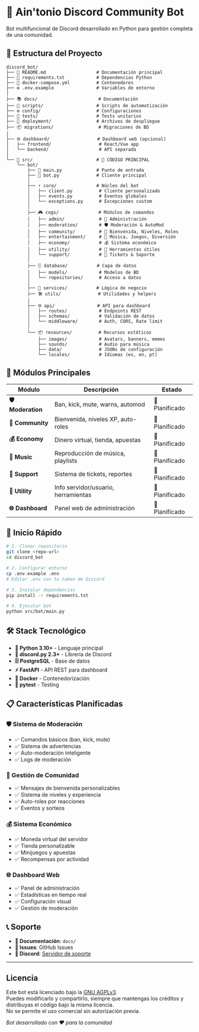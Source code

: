 # 🤖 Ain'tonio Discord Community Bot

Bot multifuncional de Discord desarrollado en Python para gestión completa de una comunidad.

## 📁 Estructura del Proyecto

```
discord_bot/
├── 📄 README.md                   # Documentación principal
├── 📄 requirements.txt            # Dependencias Python
├── 🐳 docker-compose.yml          # Contenedores
├── ⚙️ .env.example                # Variables de entorno
│
├── 📚 docs/                       # Documentación
├── 🔧 scripts/                    # Scripts de automatización
├── ⚙️ config/                     # Configuraciones
├── 🧪 tests/                      # Tests unitarios
├── 🚀 deployment/                 # Archivos de despliegue
├── 📦 migrations/                 # Migraciones de BD
│
├── 🌐 dashboard/                  # Dashboard web (opcional)
│   ├── frontend/                  # React/Vue app
│   └── backend/                   # API separada
│
└── 📂 src/                        # 🎯 CÓDIGO PRINCIPAL
    └── bot/
        ├── 🚀 main.py             # Punto de entrada
        ├── 🤖 bot.py              # Cliente principal
        │
        ├── ⚡ core/               # Núcleo del bot
        │   ├── client.py          # Cliente personalizado
        │   ├── events.py          # Eventos globales
        │   └── exceptions.py      # Excepciones custom
        │
        ├── 🎮 cogs/               # Módulos de comandos
        │   ├── admin/             # 👑 Administración
        │   ├── moderation/        # 🛡️ Moderación & AutoMod
        │   ├── community/         # 🌟 Bienvenida, Niveles, Roles
        │   ├── entertainment/     # 🎵 Música, Juegos, Diversión
        │   ├── economy/           # 💰 Sistema económico
        │   ├── utility/           # 🔧 Herramientas útiles
        │   └── support/           # 🎫 Tickets & Soporte
        │
        ├── 🗄️ database/           # Capa de datos
        │   ├── models/            # Modelos de BD
        │   └── repositories/      # Acceso a datos
        │
        ├── 🔧 services/           # Lógica de negocio
        ├── 🛠️ utils/              # Utilidades y helpers
        │
        ├── 🌐 api/                # API para dashboard
        │   ├── routes/            # Endpoints REST
        │   ├── schemas/           # Validación de datos
        │   └── middleware/        # Auth, CORS, Rate limit
        │
        └── 📦 resources/          # Recursos estáticos
            ├── images/            # Avatars, banners, memes
            ├── sounds/            # Audio para música
            ├── data/              # JSONs de configuración
            └── locales/           # Idiomas (es, en, pt)
```

## 🎯 Módulos Principales

| Módulo | Descripción | Estado |
|--------|-------------|--------|
| **🛡️ Moderation** | Ban, kick, mute, warns, automod | 🚧 Planificado |
| **🌟 Community** | Bienvenida, niveles XP, auto-roles | 🚧 Planificado |
| **💰 Economy** | Dinero virtual, tienda, apuestas | 🚧 Planificado |
| **🎵 Music** | Reproducción de música, playlists | 🚧 Planificado |
| **🎫 Support** | Sistema de tickets, reportes | 🚧 Planificado |
| **🔧 Utility** | Info servidor/usuario, herramientas | 🚧 Planificado |
| **🌐 Dashboard** | Panel web de administración | 🚧 Planificado |

## 🚀 Inicio Rápido

```bash
# 1. Clonar repositorio
git clone <repo-url>
cd discord_bot

# 2. Configurar entorno
cp .env.example .env
# Editar .env con tu token de Discord

# 3. Instalar dependencias
pip install -r requirements.txt

# 4. Ejecutar bot
python src/bot/main.py
```

## 🛠️ Stack Tecnológico

- **🐍 Python 3.10+** - Lenguaje principal
- **🤖 discord.py 2.3+** - Librería de Discord
- **🗄️ PostgreSQL** - Base de datos
- **⚡ FastAPI** - API REST para dashboard
- **🐳 Docker** - Contenedorización
- **🧪 pytest** - Testing

## 📋 Características Planificadas

### 🛡️ Sistema de Moderación
- ✅ Comandos básicos (ban, kick, mute)
- ✅ Sistema de advertencias
- ✅ Auto-moderación inteligente
- ✅ Logs de moderación

### 🌟 Gestión de Comunidad
- ✅ Mensajes de bienvenida personalizables
- ✅ Sistema de niveles y experiencia
- ✅ Auto-roles por reacciones
- ✅ Eventos y sorteos

### 💰 Sistema Económico
- ✅ Moneda virtual del servidor
- ✅ Tienda personalizable
- ✅ Minijuegos y apuestas
- ✅ Recompensas por actividad

### 🌐 Dashboard Web
- ✅ Panel de administración
- ✅ Estadísticas en tiempo real
- ✅ Configuración visual
- ✅ Gestión de moderación

## 📞 Soporte

- **📖 Documentación**: `docs/`
- **🐛 Issues**: GitHub Issues
- **💬 Discord**: [Servidor de soporte](enlace)

---

## Licencia

Este bot está licenciado bajo la [GNU AGPLv3](LICENSE).  
Puedes modificarlo y compartirlo, siempre que mantengas los créditos y distribuyas el código bajo la misma licencia.  
No se permite el uso comercial sin autorización previa.

*Bot desarrollado con ❤️ para la comunidad*


